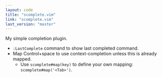 ```yaml
---
layout: code
title: "scomplete.vim"
link: "scomplete.vim"
last_version: "master"
---
```


My simple completion plugin.

- `:LastComplete` command to show last completed command.
-  Map Control+space to use context-completion unless this is already mapped.
   - Use `scomplete#map(key)` to define your own mapping: `scomplete#map('<Tab>')`.
